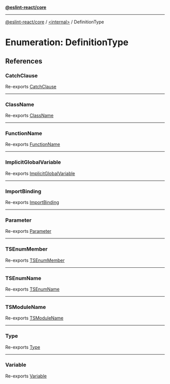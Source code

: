 [**@eslint-react/core**](../../README.md)

***

[@eslint-react/core](../../README.md) / [\<internal\>](../README.md) / DefinitionType

# Enumeration: DefinitionType

## References

### CatchClause

Re-exports [CatchClause](../README.md#catchclause)

***

### ClassName

Re-exports [ClassName](../README.md#classname)

***

### FunctionName

Re-exports [FunctionName](../README.md#functionname)

***

### ImplicitGlobalVariable

Re-exports [ImplicitGlobalVariable](../README.md#implicitglobalvariable)

***

### ImportBinding

Re-exports [ImportBinding](../README.md#importbinding)

***

### Parameter

Re-exports [Parameter](../README.md#parameter)

***

### TSEnumMember

Re-exports [TSEnumMember](../README.md#tsenummember)

***

### TSEnumName

Re-exports [TSEnumName](../README.md#tsenumname)

***

### TSModuleName

Re-exports [TSModuleName](../README.md#tsmodulename)

***

### Type

Re-exports [Type](../README.md#type-1)

***

### Variable

Re-exports [Variable](../README.md#variable)
